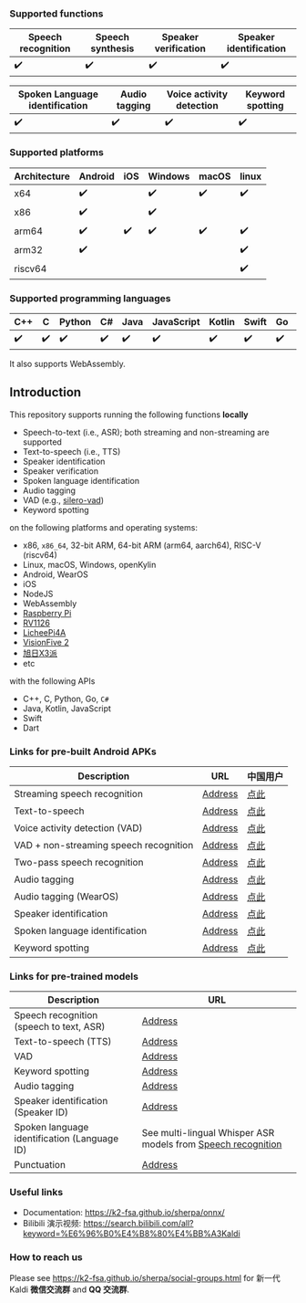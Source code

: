 ### Supported functions

|Speech recognition| Speech synthesis | Speaker verification | Speaker identification |
|------------------|------------------|----------------------|------------------------|
|   ✔️              |         ✔️        |          ✔️           |                ✔️       |

| Spoken Language identification | Audio tagging | Voice activity detection | Keyword spotting |
|--------------------------------|---------------|--------------------------|------------------|
|                 ✔️              |          ✔️    |                ✔️         |         ✔️        |

### Supported platforms

|Architecture| Android          | iOS           | Windows    | macOS | linux |
|------------|------------------|---------------|------------|-------|-------|
|   x64      |  ✔️               |               |   ✔️        | ✔️     |  ✔️    |
|   x86      |  ✔️               |               |   ✔️        |       |       |
|   arm64    |  ✔️               | ✔️             |   ✔️        | ✔️     |  ✔️    |
|   arm32    |  ✔️               |               |            |       |  ✔️    |
|   riscv64  |                  |               |            |       |  ✔️    |


### Supported programming languages

| C++ | C  | Python | C# | Java | JavaScript | Kotlin | Swift | Go | Dart |
|-----|----|--------|----|------|------------|--------|-------|----|------|
| ✔️   | ✔️  | ✔️      | ✔️  |  ✔️   | ✔️          | ✔️      |  ✔️    | ✔️  |  ✔️   |

It also supports WebAssembly.

## Introduction

This repository supports running the following functions **locally**

  - Speech-to-text (i.e., ASR); both streaming and non-streaming are supported
  - Text-to-speech (i.e., TTS)
  - Speaker identification
  - Speaker verification
  - Spoken language identification
  - Audio tagging
  - VAD (e.g., [silero-vad](https://github.com/snakers4/silero-vad))
  - Keyword spotting

on the following platforms and operating systems:

  - x86, ``x86_64``, 32-bit ARM, 64-bit ARM (arm64, aarch64), RISC-V (riscv64)
  - Linux, macOS, Windows, openKylin
  - Android, WearOS
  - iOS
  - NodeJS
  - WebAssembly
  - [Raspberry Pi](https://www.raspberrypi.com/)
  - [RV1126](https://www.rock-chips.com/uploads/pdf/2022.8.26/191/RV1126%20Brief%20Datasheet.pdf)
  - [LicheePi4A](https://sipeed.com/licheepi4a)
  - [VisionFive 2](https://www.starfivetech.com/en/site/boards)
  - [旭日X3派](https://developer.horizon.ai/api/v1/fileData/documents_pi/index.html)
  - etc

with the following APIs

  - C++, C, Python, Go, ``C#``
  - Java, Kotlin, JavaScript
  - Swift
  - Dart

### Links for pre-built Android APKs

| Description                    | URL                                                                                     | 中国用户                                                                             |
|--------------------------------|-----------------------------------------------------------------------------------------|--------------------------------------------------------------------------------------|
| Streaming speech recognition             | [Address](https://k2-fsa.github.io/sherpa/onnx/android/apk.html)                        | [点此](https://k2-fsa.github.io/sherpa/onnx/android/apk-cn.html)                        |
| Text-to-speech | [Address](https://k2-fsa.github.io/sherpa/onnx/tts/apk-engine.html)                     | [点此](https://k2-fsa.github.io/sherpa/onnx/tts/apk-engine-cn.html)                     |
|Voice activity detection (VAD) | [Address](https://k2-fsa.github.io/sherpa/onnx/vad/apk.html) | [点此](https://k2-fsa.github.io/sherpa/onnx/vad/apk-cn.html)|
|VAD + non-streaming speech recognition| [Address](https://k2-fsa.github.io/sherpa/onnx/vad/apk-asr.html)| [点此](https://k2-fsa.github.io/sherpa/onnx/vad/apk-asr-cn.html)|
|Two-pass speech recognition| [Address](https://k2-fsa.github.io/sherpa/onnx/android/apk-2pass.html)| [点此](https://k2-fsa.github.io/sherpa/onnx/android/apk-2pass-cn.html)|
| Audio tagging                  | [Address](https://k2-fsa.github.io/sherpa/onnx/audio-tagging/apk.html)                  | [点此](https://k2-fsa.github.io/sherpa/onnx/audio-tagging/apk-cn.html)                  |
| Audio tagging (WearOS)         | [Address](https://k2-fsa.github.io/sherpa/onnx/audio-tagging/apk-wearos.html)           | [点此](https://k2-fsa.github.io/sherpa/onnx/audio-tagging/apk-wearos-cn.html)           |
| Speaker identification         | [Address](https://k2-fsa.github.io/sherpa/onnx/speaker-identification/apk.html)         | [点此](https://k2-fsa.github.io/sherpa/onnx/speaker-identification/apk-cn.html)         |
| Spoken language identification | [Address](https://k2-fsa.github.io/sherpa/onnx/spoken-language-identification/apk.html) | [点此](https://k2-fsa.github.io/sherpa/onnx/spoken-language-identification/apk-cn.html) |
|Keyword spotting| [Address](https://k2-fsa.github.io/sherpa/onnx/kws/apk.html)| [点此](https://k2-fsa.github.io/sherpa/onnx/kws/apk-cn.html)|

### Links for pre-trained models

| Description                    | URL                                                                                                                            |
|--------------------------------|--------------------------------------------------------------------------------------------------------------------------------|
| Speech recognition (speech to text, ASR)             | [Address](https://github.com/k2-fsa/sherpa-onnx/releases/tag/asr-models)              |
| Text-to-speech (TTS)                 | [Address](https://github.com/k2-fsa/sherpa-onnx/releases/tag/tts-models)                             |
| VAD | [Address](https://github.com/k2-fsa/sherpa-onnx/releases/download/asr-models/silero_vad.onnx)|
| Keyword spotting |[Address](https://github.com/k2-fsa/sherpa-onnx/releases/tag/kws-models)|
| Audio tagging                  | [Address](https://github.com/k2-fsa/sherpa-onnx/releases/tag/audio-tagging-models)|
| Speaker identification (Speaker ID)         | [Address](https://github.com/k2-fsa/sherpa-onnx/releases/tag/speaker-recongition-models)|
| Spoken language identification (Language ID) | See multi-lingual Whisper ASR models from  [Speech recognition](https://github.com/k2-fsa/sherpa-onnx/releases/tag/asr-models) |
| Punctuation| [Address](https://github.com/k2-fsa/sherpa-onnx/releases/tag/punctuation-models)|

### Useful links

- Documentation: https://k2-fsa.github.io/sherpa/onnx/
- Bilibili 演示视频: https://search.bilibili.com/all?keyword=%E6%96%B0%E4%B8%80%E4%BB%A3Kaldi

### How to reach us

Please see
https://k2-fsa.github.io/sherpa/social-groups.html
for 新一代 Kaldi **微信交流群** and **QQ 交流群**.
